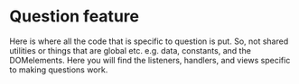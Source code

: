 # Question feature

Here is where all the code that is specific to question is put. So, not shared utilities or things that are global etc. e.g. data, constants, and the DOMelements.
Here you will find the listeners, handlers, and views specific to making questions work.
